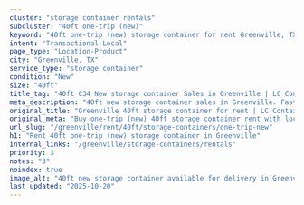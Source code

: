 ```yaml
---
cluster: "storage container rentals"
subcluster: "40ft one-trip (new)"
keyword: "40ft one-trip (new) storage container for rent Greenville, TX"
intent: "Transactional-Local"
page_type: "Location-Product"
city: "Greenville, TX"
service_type: "storage container"
condition: "New"
size: "40ft"
title_tag: "40ft C34 New storage container Sales in Greenville | LC Container"
meta_description: "40ft new storage container sales in Greenville. Fast delivery, competitive pricing. Serving storage containers area. Quote ID: I2K. Call (214) 524-4168 for your free quote today."
original_title: "Greenville 40ft storage container for rent | LC Container"
original_meta: "Buy one-trip (new) 40ft storage container rent with local delivery in Greenville, TX. LC Container — local Since 2003. Request a fast quote today."
url_slug: "/greenville/rent/40ft/storage-containers/one-trip-new"
h1: "Rent 40ft one-trip (new) storage container in Greenville"
internal_links: "/greenville/storage-containers/rentals"
priority: 3
notes: "3"
noindex: true
image_alt: "40ft new storage container available for delivery in Greenville"
last_updated: "2025-10-20"
---
```


<!-- TODO: Add unique city/inventory copy, images, and internal links here. -->
